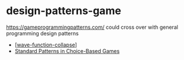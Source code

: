 design-patterns-game
====================

https://gameprogrammingpatterns.com/
could cross over with general programming design patterns

* [[wave-function-collapse]]
* [Standard Patterns in Choice-Based Games](https://heterogenoustasks.wordpress.com/2015/01/26/standard-patterns-in-choice-based-games/)


[//begin]: # "Autogenerated link references for markdown compatibility"
[wave-function-collapse]: wave-function-collapse.md "Wave Function Collapse"
[//end]: # "Autogenerated link references"